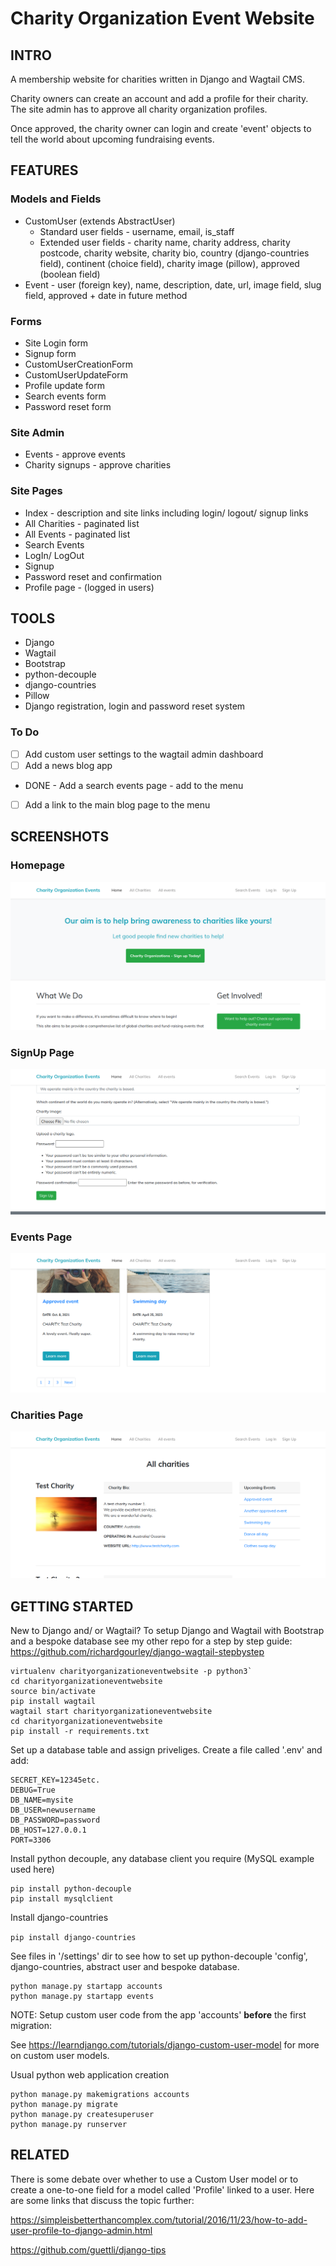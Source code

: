 # Charity Organization Event Website

## INTRO
A membership website for charities written in Django and Wagtail CMS.

Charity owners can create an account and add a profile for their charity. The site admin has to approve all charity organization profiles.

Once approved, the charity owner can login and create 'event' objects to tell the world about upcoming fundraising events.

## FEATURES
### Models and Fields
- CustomUser (extends AbstractUser) 
  - Standard user fields - username, email, is_staff
  - Extended user fields - charity name, charity address, charity postcode, charity website, charity bio, country (django-countries field), continent (choice field), charity image (pillow), approved (boolean field)
- Event - user (foreign key), name, description, date, url, image field, slug field, approved + date in future method

### Forms
- Site Login form
- Signup form
- CustomUserCreationForm
- CustomUserUpdateForm
- Profile update form
- Search events form
- Password reset form

### Site Admin
- Events - approve events
- Charity signups - approve charities

### Site Pages
- Index - description and site links including login/ logout/ signup links
- All Charities - paginated list
- All Events - paginated list
- Search Events
- LogIn/ LogOut
- Signup
- Password reset and confirmation
- Profile page - (logged in users)


## TOOLS 
- Django
- Wagtail
- Bootstrap
- python-decouple
- django-countries
- Pillow
- Django registration, login and password reset system

### To Do
- [ ] Add custom user settings to the wagtail admin dashboard
- [ ] Add a news blog app
- DONE - Add a search events page - add to the menu
- [ ] Add a link to the main blog page to the menu

## SCREENSHOTS

### Homepage

![homepage](https://github.com/richardgourley/charity-organization-event-website/blob/main/sreenshots/homepage.png)

### SignUp Page

![signuppage](https://github.com/richardgourley/charity-organization-event-website/blob/main/sreenshots/signuppage.png)

### Events Page

![eventspage](https://github.com/richardgourley/charity-organization-event-website/blob/main/sreenshots/events.png)

### Charities Page

![charitiespage](https://github.com/richardgourley/charity-organization-event-website/blob/main/sreenshots/charities.png)

## GETTING STARTED

New to Django and/ or Wagtail? To setup Django and Wagtail with Bootstrap and a bespoke database see my other repo for a step by step guide: https://github.com/richardgourley/django-wagtail-stepbystep

```
virtualenv charityorganizationeventwebsite -p python3`
cd charityorganizationeventwebsite
source bin/activate
pip install wagtail
wagtail start charityorganizationeventwebsite
cd charityorganizationeventwebsite
pip install -r requirements.txt
```

Set up a database table and assign priveliges.
Create a file called '.env' and add:
```
SECRET_KEY=12345etc.
DEBUG=True
DB_NAME=mysite
DB_USER=newusername
DB_PASSWORD=password
DB_HOST=127.0.0.1
PORT=3306
```

Install python decouple, any database client you require (MySQL example used here) 
```
pip install python-decouple
pip install mysqlclient
```

Install django-countries

`pip install django-countries`

See files in '/settings' dir to see how to set up python-decouple 'config', django-countries, abstract user and bespoke database.

```
python manage.py startapp accounts
python manage.py startapp events
```

NOTE: Setup custom user code from the app 'accounts' **before** the first migration:

See https://learndjango.com/tutorials/django-custom-user-model for more on custom user models.

Usual python web application creation
```
python manage.py makemigrations accounts
python manage.py migrate
python manage.py createsuperuser
python manage.py runserver
```

## RELATED
There is some debate over whether to use a Custom User model or to create a one-to-one field for a model called 'Profile' linked to a user.  Here are some links that discuss the topic further: 

https://simpleisbetterthancomplex.com/tutorial/2016/11/23/how-to-add-user-profile-to-django-admin.html

https://github.com/guettli/django-tips